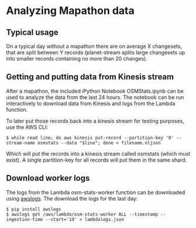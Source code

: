 # Analyzing Mapathon data

## Typical usage
On a typical day without a mapathon there are on average X changesets, that are split between Y records (planet-stream splits large changesets up into smaller records containing no more than 20 changes).

## Getting and putting data from Kinesis stream

After a mapathon, the included iPython Notebook OSMStats.ipynb can be used to analyze the data from the last 24 hours.  The notebook can be run interactively to download data from Kinesis and logs from the Lambda function.

To later put those records back into a kinesis stream for testing purposes, use the AWS CLI:

	$ while read line; do aws kinesis put-record --partition-key '0' --stream-name osmstats --data "$line"; done < filename.nljson

Which will put the records into a kinesis stream called osmstats (which must exist). A single partition-key for all records will put them in the same shard.


## Download worker logs

The logs from the Lambda osm-stats-worker function can be downloaded using [awslogs](https://github.com/jorgebastida/awslogs). The download the logs for the last day:

	$ pip install awslogs
	$ awslogs get /aws/lambda/osm-stats-worker ALL --timestamp --ingestion-time --start='1d' > lambdalogs.json



